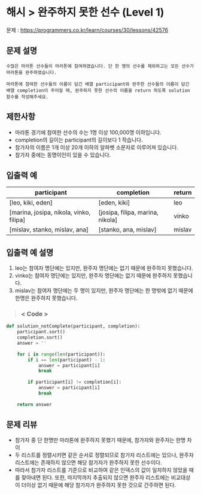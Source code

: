 # 해시 > 완주하지 못한 선수 (Level 1)
문제 : https://programmers.co.kr/learn/courses/30/lessons/42576

## 문제 설명
    수많은 마라톤 선수들이 마라톤에 참여하였습니다. 단 한 명의 선수를 제외하고는 모든 선수가 마라톤을 완주하였습니다.

    마라톤에 참여한 선수들의 이름이 담긴 배열 participant와 완주한 선수들의 이름이 담긴 배열 completion이 주어질 때, 완주하지 못한 선수의 이름을 return 하도록 solution 함수를 작성해주세요.

## 제한사항
- 마라톤 경기에 참여한 선수의 수는 1명 이상 100,000명 이하입니다.
- completion의 길이는 participant의 길이보다 1 작습니다.
- 참가자의 이름은 1개 이상 20개 이하의 알파벳 소문자로 이루어져 있습니다.
- 참가자 중에는 동명이인이 있을 수 있습니다.

## 입출력 예

| participant |	completion | return |
| --- | --- | --- | 
| [leo, kiki, eden]	| [eden, kiki] | leo |
| [marina, josipa, nikola, vinko, filipa] |	[josipa, filipa, marina, nikola] | vinko |
| [mislav, stanko, mislav, ana] | [stanko, ana, mislav] | mislav |

## 입출력 예 설명
1. leo는 참여자 명단에는 있지만, 완주자 명단에는 없기 때문에 완주하지 못했습니다.
2. vinko는 참여자 명단에는 있지만, 완주자 명단에는 없기 때문에 완주하지 못했습니다.
3. mislav는 참여자 명단에는 두 명이 있지만, 완주자 명단에는 한 명밖에 없기 때문에 한명은 완주하지 못했습니다.

> ### < Code >
```python
def solution_notComplete(participant, completion):
    participant.sort()
    completion.sort()
    answer = ''
    
    for i in range(len(participant)):
        if i == len(participant) - 1:
            answer = participant[i]
            break
            
        if participant[i] != completion[i]:
            answer = participant[i]
            break
    
    return answer
```

## 문제 리뷰
- 참가자 중 단 한명만 마라톤에 완주하지 못했기 때문에, 참가자와 완주자는 한명 차이
- 두 리스트를 정렬시키면 같은 순서로 정렬되므로 참가자 리스트에는 있으나, 완주자 리스트에는 존재하지 않으면 해당 참가자가 완주하지 못한 선수이다.
- 따라서 참가자 리스트를 기준으로 비교하여 같은 인덱스의 값이 일치하지 않았을 때를 찾아내면 된다. 또한, 마지막까지 추출되지 않으면 완주자 리스트에는 비교대상이 더이상 없기 때문에 해당 참가자가 완주하지 못한 것으로 간주하면 된다.